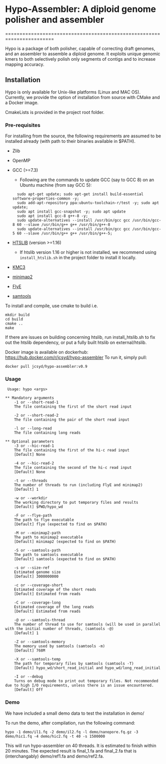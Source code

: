 # Hypo-Assembler: A diploid genome polisher and assembler
=======================================================================

Hypo is a package of both polisher, capable of correcting draft genomes, and an assembler to assemble a diploid genome. It exploits unique genomic kmers to both selectively polish only segments of contigs and to increase mapping accuracy.

## Installation
Hypo is only available for Unix-like platforms (Linux and MAC OS). Currently, we provide the option of installation from source with CMake and a Docker image.

CmakeLists is provided in the project root folder. 

### Pre-requisites
For installing from the source, the following requirements are assumed to be installed already (with path to their binaries available in $PATH).
- Zlib
- OpenMP
- GCC (>=7.3)
  * Following are the commands to update GCC (say to GCC 8) on an Ubuntu machine (from say GCC 5):
  ```console
    sudo apt-get update; sudo apt-get install build-essential software-properties-common -y;
    sudo add-apt-repository ppa:ubuntu-toolchain-r/test -y; sudo apt update; 
    sudo apt install gcc-snapshot -y; sudo apt update
    sudo apt install gcc-8 g++-8 -y; 
    sudo update-alternatives --install /usr/bin/gcc gcc /usr/bin/gcc-8 60 --slave /usr/bin/g++ g++ /usr/bin/g++-8
    sudo update-alternatives --install /usr/bin/gcc gcc /usr/bin/gcc-5 60 --slave /usr/bin/g++ g++ /usr/bin/g++-5;
  ```
- [HTSLIB](https://github.com/samtools/htslib) (version >=1.16)
  + If htslib version 1.16 or higher is not installed, we recommend using `install_htslib.sh` in the project folder to install it locally.

- [KMC3](https://github.com/refresh-bio/KMC)
- [minimap2](https://github.com/lh3/minimap2)
- [FlyE](https://github.com/fenderglass/Flye)
- [samtools](https://github.com/samtools/samtools)


To install and compile, use cmake to build i.e.

```
mkdir build
cd build
cmake ..
make
```

If there are issues on building concerning htslib, run install_htslib.sh to fix out the htslib dependency, or put a fully built htslib on external/htslib.

Docker image is available on dockerhub: https://hub.docker.com/r/jcsyd/hypo-assembler
To run it, simply pull:
```
docker pull jcsyd/hypo-assembler:v0.9
```

### Usage

```console
 Usage: hypo <args>

** Mandatory arguments
    -1 or --short-read-1
    The file containing the first of the short read input
    
    -2 or --short-read-2
    The file containing the pair of the short read input
    
    -l or --long-read
    The file containing long reads

** Optional parameters
    -3 or --hic-read-1
    The file containing the first of the hi-c read input
    [Default] None
    
    -4 or --hic-read-2
    The file containing the second of the hi-c read input
    [Default] None
    
    -t or --threads
    The number of threads to run (including FlyE and minimap2)
    [Default] 1
    
    -w or --workdir
    The working directory to put temporary files and results
    [Default] $PWD/hypo_wd
    
    -F or --flye-path
    The path to flye executable
    [Default] flye (expected to find on $PATH)
    
    -M or --minimap2-path
    The path to minimap2 executable
    [Default] minimap2 (expected to find on $PATH)
    
    -S or --samtools-path
    The path to samtools executable
    [Default] samtools (expected to find on $PATH)
    
    -s or --size-ref
    Estimated genome size
    [Default] 3000000000
    
    -c or --coverage-short
    Estimated coverage of the short reads
    [Default] Estimated from reads
    
    -C or --coverage-long
    Estimated coverage of the long reads
    [Default] Estimated from reads
    
    -@ or --samtools-thread
    The number of thread to use for samtools (will be used in parallel with the initial number of threads, (samtools -@)
    [Default] 1
    
    -Z or --samtools-memory
    The memory used by samtools (samtools -m)
    [Default] 768M
    
    -X or --samtools-temp
    The path for temporary files by samtools (samtools -T)
    [Default] hypo_wd/short_read_initial and hypo_wd/long_read_initial
    
    -I or --debug
    Turns on debug mode to print out temporary files. Not recommended due to high I/O requirements, unless there is an issue encountered.
    [Default] Off
```

### Demo

We have included a small demo data to test the installation in demo/

To run the demo, after compilation, run the following command:

```
hypo -1 demo/il1.fq -2 demo/il2.fq -l demo/nanopore.fq.gz -3 demo/hic1.fq -4 demo/hic2.fq -t 40 -s 1500000
```

This will run hypo-assembler on 40 threads. It is estimated to finish within 20 minutes.
The expected result is final_1.fa and final_2.fa that is (interchangably) demo/ref1.fa and demo/ref2.fa.
